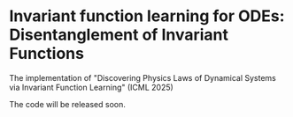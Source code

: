 # Invariant function learning for ODEs: Disentanglement of Invariant Functions

The implementation of "Discovering Physics Laws of Dynamical Systems via Invariant Function Learning" (ICML 2025)

The code will be released soon.